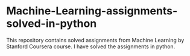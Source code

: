 # Machine-Learning-assignments-solved-in-python

This repository contains solved assignments from Machine Learning by Stanford Coursera course. I have solved the assignments in python.
